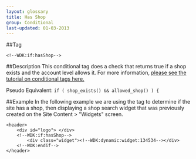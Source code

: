 ```yaml
---
layout: glossary
title: Has Shop
group: Conditional
last-updated: 01-03-2013
---
```



##Tag

`<!--WDK:if:hasShop-->`

##Description
This conditional tag does a check that returns true if a shop exists and the account level allows it.
For more information, [please see the tutorial on conditional tags here.](/pages/tutorials/12conditional-tags.html)

Pseudo Equivalent:
`if ( shop_exists() && allowed_shop() ) {`

##Example
In the following example we are using the tag to determine if the site has a shop, then displaying a shop search widget that was previously created on the Site Content > "Widgets" screen.

~~~
<header>
	<div id="logo"> </div>
	<!--WDK:if:hasShop-->
		<div class="widget"><!--WDK:dynamic:widget:134534--></div>
	<!--WDK:endif-->
</header>
~~~